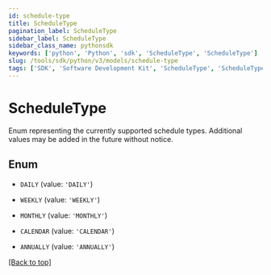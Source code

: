 ```yaml
---
id: schedule-type
title: ScheduleType
pagination_label: ScheduleType
sidebar_label: ScheduleType
sidebar_class_name: pythonsdk
keywords: ['python', 'Python', 'sdk', 'ScheduleType', 'ScheduleType'] 
slug: /tools/sdk/python/v3/models/schedule-type
tags: ['SDK', 'Software Development Kit', 'ScheduleType', 'ScheduleType']
---
```


# ScheduleType

Enum representing the currently supported schedule types.  Additional values may be added in the future without notice. 

## Enum

* `DAILY` (value: `'DAILY'`)

* `WEEKLY` (value: `'WEEKLY'`)

* `MONTHLY` (value: `'MONTHLY'`)

* `CALENDAR` (value: `'CALENDAR'`)

* `ANNUALLY` (value: `'ANNUALLY'`)

[[Back to top]](#) 

